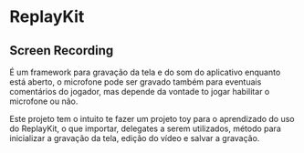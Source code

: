 # ReplayKit  

## **Screen Recording**  
É um framework para gravação da tela e do som do aplicativo enquanto está aberto, o microfone pode ser gravado também para eventuais comentários do jogador, mas depende da vontade to jogar habilitar o microfone ou não.  

Este projeto tem o intuito te fazer um projeto toy para o aprendizado do uso do ReplayKit, o que importar, delegates a serem utilizados, método para inicializar a gravação da tela, edição do vídeo e salvar a gravação.  


